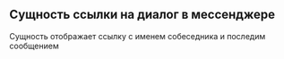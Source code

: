 ## Сущность ссылки на диалог в мессенджере

Сущность отображает ссылку с именем собеседника и последим сообщением
